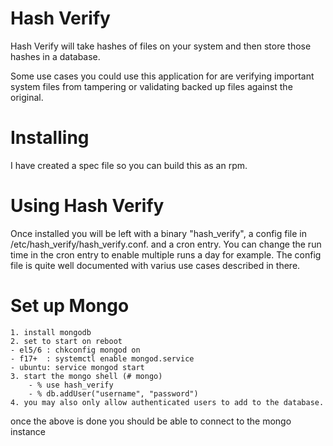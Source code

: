 Hash Verify
===
Hash Verify will take hashes of files on your system and then store those hashes in a database. 

Some use cases you could use this application for are verifying important system files from tampering or validating backed up files against the original. 


Installing 
===
I have created a spec file so you can build this as an rpm. 

Using Hash Verify
===
Once installed you will be left with a binary "hash_verify", a config file in /etc/hash_verify/hash_verify.conf. and a cron entry. You can change the run time in the cron entry to enable multiple runs a day for example. The config file is quite well documented with varius use cases described in there. 

Set up Mongo
===
    1. install mongodb 
    2. set to start on reboot 
	- el5/6 : chkconfig mongod on 
	- f17+  : systemctl enable mongod.service
	- ubuntu: service mongod start  
    3. start the mongo shell (# mongo)
        - % use hash_verify
        - % db.addUser("username", "password")
    4. you may also only allow authenticated users to add to the database.	
once the above is done you should be able to connect to the mongo instance

